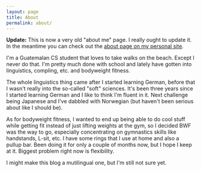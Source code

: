 ```yaml
---
layout: page
title: About
permalink: about/
---
```


**Update:** This is now a very old "about me" page. I really ought to update it. In the meantime you can check out the [about page on my personal site](https://jjdv.xyz).

I'm a Guatemalan CS student that loves to take walks on the beach. Except I never do that. I'm pretty much done with school and lately have gotten into linguistics, compling, etc. and bodyweight fitness.

The whole linguistics thing came after I started learning German, before that I wasn't really into the so-called "soft" sciences. It's been three years since I started learning German and I like to think I'm fluent in it. Next challenge being Japanese and I've dabbled with Norwegian (but haven't been serious about like I should be).

As for bodyweight fitness, I wanted to end up being able to do cool stuff while getting fit instead of just lifting weights at the gym, so I decided BWF was the way to go, especially concentrating on gymnastics skills like handstands, L-sit, etc. I have some rings that I use at home and also a pullup bar. Been doing it for only a couple of months now, but I hope I keep at it. Biggest problem right now is flexibility.

I might make this blog a mutilingual one, but I'm still not sure yet.

